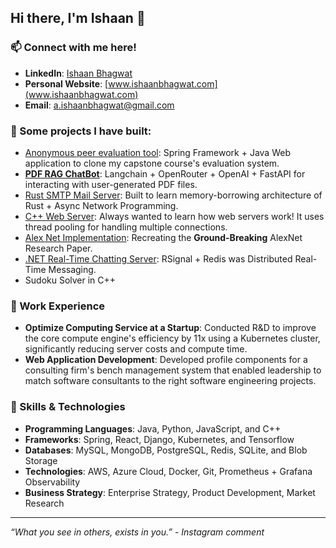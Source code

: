 ## Hi there, I'm Ishaan 👋

### 📫 Connect with me here!
- **LinkedIn**: [Ishaan Bhagwat](https://www.linkedin.com/in/ishaanbhagwat)
- **Personal Website**: [www.ishaanbhagwat.com](www.ishaanbhagwat.com)
- **Email**: a.ishaanbhagwat@gmail.com

### 🔧 Some projects I have built:
- [Anonymous peer evaluation tool](https://github.com/ishaanbhagwat/peer-eval-tool): Spring Framework + Java Web application to clone my capstone course's evaluation system.
- [**PDF RAG ChatBot**](https://github.com/ishaanbhagwat/fastAPI-rag-server): Langchain + OpenRouter + OpenAI + FastAPI for interacting with user-generated PDF files.
- [Rust SMTP Mail Server](https://github.com/ishaanbhagwat/rust-smtp-mail-server): Built to learn memory-borrowing architecture of Rust + Async Network Programming.
- [C++ Web Server](https://github.com/ishaanbhagwat/cpp-mt-http-server): Always wanted to learn how web servers work! It uses thread pooling for handling multiple connections.
- [Alex Net Implementation](https://github.com/ishaanbhagwat/alexnet-cnn-impl): Recreating the **Ground-Breaking** AlexNet Research Paper.
- [.NET Real-Time Chatting Server](https://github.com/ishaanbhagwat/real-time-chat-app): RSignal + Redis was Distributed Real-Time Messaging.
- Sudoku Solver in C++

### 🌟 Work Experience
- **Optimize Computing Service at a Startup**: Conducted R&D to improve the core compute engine's efficiency by 11x using a Kubernetes cluster, significantly reducing server costs and compute time.
- **Web Application Development**: Developed profile components for a consulting firm's bench management system that enabled leadership to match software consultants to the right software engineering projects.

### 🌱 Skills & Technologies
- **Programming Languages**: Java, Python, JavaScript, and C++
- **Frameworks**: Spring, React, Django, Kubernetes, and Tensorflow
- **Databases**: MySQL, MongoDB, PostgreSQL, Redis, SQLite, and Blob Storage
- **Technologies**: AWS, Azure Cloud, Docker, Git, Prometheus + Grafana Observability
- **Business Strategy**: Enterprise Strategy, Product Development, Market Research
---

_“What you see in others, exists in you.”_ - _Instagram comment_

